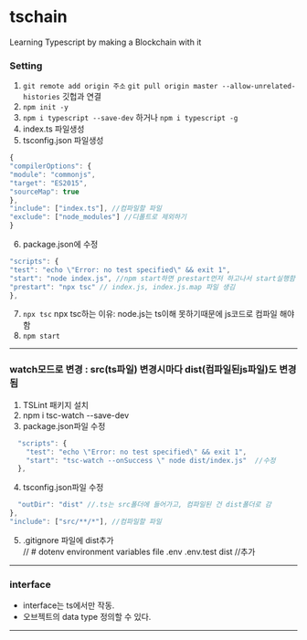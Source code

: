 # tschain

Learning Typescript by making a Blockchain with it

### Setting

1. `git remote add origin 주소` `git pull origin master --allow-unrelated-histories` 깃헙과 연결
2. `npm init -y`
3. `npm i typescript --save-dev` 하거나 `npm i typescript -g`
4. index.ts 파일생성
5. tsconfig.json 파일생성

```js
{
"compilerOptions": {
"module": "commonjs",
"target": "ES2015",
"sourceMap": true
},
"include": ["index.ts"], //컴파일할 파일
"exclude": ["node_modules"] //디폴트로 제외하기
}
```

6. package.json에 수정

```js
"scripts": {
"test": "echo \"Error: no test specified\" && exit 1",
"start": "node index.js", //npm start하면 prestart먼저 하고나서 start실행함
"prestart": "npx tsc" // index.js, index.js.map 파일 생김
},
```

7. `npx tsc` npx tsc하는 이유: node.js는 ts이해 못하기때문에 js코드로 컴파일 해야함
8. `npm start`

---

### watch모드로 변경 : src(ts파일) 변경시마다 dist(컴파일된js파일)도 변경됨

1. TSLint 패키지 설치
2. npm i tsc-watch --save-dev
3. package.json파일 수정

```js
  "scripts": {
    "test": "echo \"Error: no test specified\" && exit 1",
    "start": "tsc-watch --onSuccess \" node dist/index.js"  //수정
  },
```

4. tsconfig.json파일 수정

```js
  "outDir": "dist" //.ts는 src폴더에 들어가고, 컴파일된 건 dist폴더로 감
},
"include": ["src/**/*"], //컴파일할 파일
```

5. .gitignore 파일에 dist추가  
    // # dotenv environment variables file
   .env
   .env.test
   dist //추가

---

### interface

- interface는 ts에서만 작동.
- 오브젝트의 data type 정의할 수 있다.

---
